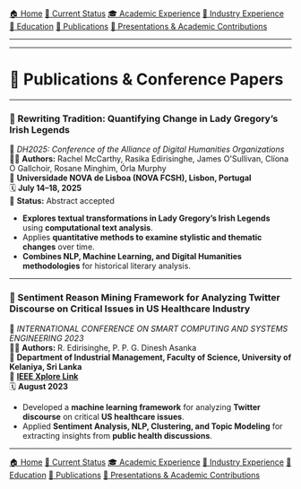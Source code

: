 [🏠 Home](index.md) [📌 Current Status](current_status.md) [🎓 Academic Experience](academic_experience.md) [💼 Industry Experience](industry_experience.md)  
[📘 Education](education.md) [📄 Publications](publications.md) [📢 Presentations & Academic Contributions](Presentations_Contributions.md)

---

---


# 📄 Publications & Conference Papers  

---

### **📌 Rewriting Tradition: Quantifying Change in Lady Gregory’s Irish Legends**  
📖 *DH2025: Conference of the Alliance of Digital Humanities Organizations*  
👨‍💻 **Authors:** Rachel McCarthy, Rasika Edirisinghe, James O'Sullivan, Clíona Ó Gallchoir, Rosane Minghim, Órla Murphy  
📍 **Universidade NOVA de Lisboa (NOVA FCSH), Lisbon, Portugal**  
🗓 **July 14–18, 2025**  
📌 **Status:** Abstract accepted  
- **Explores textual transformations in Lady Gregory’s Irish Legends** using **computational text analysis**.  
- Applies **quantitative methods to examine stylistic and thematic changes** over time.  
- **Combines NLP, Machine Learning, and Digital Humanities methodologies** for historical literary analysis.  

---

### **📌 Sentiment Reason Mining Framework for Analyzing Twitter Discourse on Critical Issues in US Healthcare Industry**  
📖 *INTERNATIONAL CONFERENCE ON SMART COMPUTING AND SYSTEMS ENGINEERING 2023*  
👨‍💻 **Authors:** R. Edirisinghe, P. P. G. Dinesh Asanka  
📍 **Department of Industrial Management, Faculty of Science, University of Kelaniya, Sri Lanka**  
🔗 **[IEEE Xplore Link](https://ieeexplore.ieee.org/document/10215010/)**  
🗓 **August 2023**  
- Developed a **machine learning framework** for analyzing **Twitter discourse** on critical **US healthcare issues**.  
- Applied **Sentiment Analysis, NLP, Clustering, and Topic Modeling** for extracting insights from **public health discussions**.  

---

[🏠 Home](index.md) [📌 Current Status](current_status.md)
[🎓 Academic Experience](academic_experience.md) [💼 Industry Experience](industry_experience.md) 
[📘 Education](education.md) [📄 Publications](publications.md) 
[📢 Presentations & Academic Contributions](Presentations_Contributions.md)
